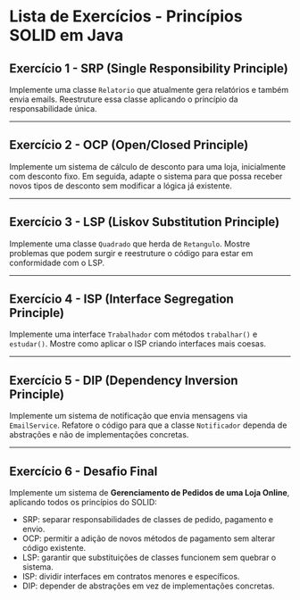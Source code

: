 
# Lista de Exercícios - Princípios SOLID em Java

## Exercício 1 - SRP (Single Responsibility Principle)
Implemente uma classe `Relatorio` que atualmente gera relatórios e também envia emails. Reestruture essa classe aplicando o princípio da responsabilidade única.

---

## Exercício 2 - OCP (Open/Closed Principle)
Implemente um sistema de cálculo de desconto para uma loja, inicialmente com desconto fixo. Em seguida, adapte o sistema para que possa receber novos tipos de desconto sem modificar a lógica já existente.

---

## Exercício 3 - LSP (Liskov Substitution Principle)
Implemente uma classe `Quadrado` que herda de `Retangulo`. Mostre problemas que podem surgir e reestruture o código para estar em conformidade com o LSP.

---

## Exercício 4 - ISP (Interface Segregation Principle)
Implemente uma interface `Trabalhador` com métodos `trabalhar()` e `estudar()`. Mostre como aplicar o ISP criando interfaces mais coesas.

---

## Exercício 5 - DIP (Dependency Inversion Principle)
Implemente um sistema de notificação que envia mensagens via `EmailService`. Refatore o código para que a classe `Notificador` dependa de abstrações e não de implementações concretas.

---

## Exercício 6 - Desafio Final
Implemente um sistema de **Gerenciamento de Pedidos de uma Loja Online**, aplicando todos os princípios do SOLID:

- SRP: separar responsabilidades de classes de pedido, pagamento e envio.  
- OCP: permitir a adição de novos métodos de pagamento sem alterar código existente.  
- LSP: garantir que substituições de classes funcionem sem quebrar o sistema.  
- ISP: dividir interfaces em contratos menores e específicos.  
- DIP: depender de abstrações em vez de implementações concretas.
